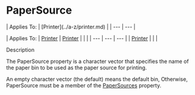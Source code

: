 




<h1 class="heading"><span class="name">PaperSource</span></h1>
| Applies To: | [Printer](../a-z/printer.md) |
| --- | ---  |

| Applies To: | [Printer](../a-z/printer.md) | [Printer](../a-z/printer.md) |  |  |
| --- | --- | ---  |
| [Printer](../a-z/printer.md) |  |  |


Description


The PaperSource property is a character vector that specifies the name of the paper bin to be used as the paper source for printing.


An empty character vector (the default) means the default bin, Otherwise, PaperSource must be a member of the [PaperSources](../a-z/papersources.md) property.



